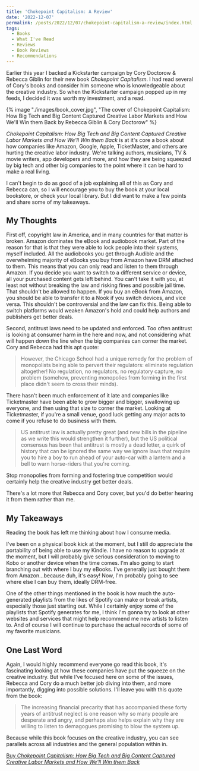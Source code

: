```yaml
---
title: 'Chokepoint Capitalism: A Review'
date: '2022-12-07'
permalink: /posts/2022/12/07/chokepoint-capitalism-a-review/index.html
tags:
  - Books
  - What I've Read
  - Reviews
  - Book Reviews
  - Recommendations
---
```


Earlier this year I backed a Kickstarter campaign by Cory Doctorow & Rebecca Giblin for their new book _Chokepoint Capitalism_. I had read several of Cory's books and consider him someone who is knowledgeable about the creative industry. So when the Kickstarter campaign popped up in my feeds, I decided it was worth my investment, and a read.
<!-- excerpt -->

{% image "./images/book_cover.jpg", "The cover of Chokepoint Capitalism: How Big Tech and Big Content Captured Creative Labor Markets and How We'll Win them Back by Rebecca Giblin & Cory Doctorow" %}

_Chokepoint Capitalism: How Big Tech and Big Content Captured Creative Labor Markets and How We'll Win them Back_ is at it's core a book about how companies like Amazon, Google, Apple, TicketMaster, and others are hurting the creative labor industry. We're talking authors, musicians, TV & movie writers, app developers and more, and how they are being squeezed by big tech and other big companies to the point where it can be hard to make a real living.

I can't begin to do as good of a job explaining all of this as Cory and Rebecca can, so I will encourage you to buy the book at your local bookstore, or check your local library. But I did want to make a few points and share some of my takeaways.

## My Thoughts

First off, copyright law in America, and in many countries for that matter is broken. Amazon dominates the eBook and audiobook market. Part of the reason for that is that they were able to lock people into their systems, myself included. All the audiobooks you get through Audible and the overwhelming majority of eBooks you buy from Amazon have DRM attached to them. This means that you can only read and listen to them through Amazon. If you decide you want to switch to a different service or device, all your purchased content gets left behind. You can't take it with you, at least not without breaking the law and risking fines and possible jail time. That shouldn't be allowed to happen. If you buy an eBook from Amazon, you should be able to transfer it to a Nook if you switch devices, and vice versa. This shouldn't be controversial and the law can fix this. Being able to switch platforms would weaken Amazon's hold and could help authors and publishers get better deals.

Second, antitrust laws need to be updated and enforced. Too often antitrust is looking at consumer harm in the here and now, and not considering what will happen down the line when the big companies can corner the market. Cory and Rebecca had this apt quote:

> However, the Chicago School had a unique remedy for the problem of monopolists being able to pervert their regulators: eliminate regulation altogether! No regulation, no regulators, no regulatory capture, no problem (somehow, preventing monopolies from forming in the first place didn't seem to cross their minds).

There hasn't been much enforcement of it late and companies like Ticketmaster have been able to grow bigger and bigger, swallowing up everyone, and then using that size to corner the market. Looking at Ticketmaster, if you're a small venue, good luck getting any major acts to come if you refuse to do business with them.

> US antitrust law is actually pretty great (and new bills in the pipeline as we write this would strengthen it further), but the US political consensus has been that antitrust is mostly a dead letter, a quirk of history that can be ignored the same way we ignore laws that require you to hire a boy to run ahead of your auto-car with a lantern and a bell to warn horse-riders that you're coming.

Stop monopolies from forming and fostering true competition would certainly help  the creative industry get better deals.

There's a lot more that Rebecca and Cory cover, but you'd do better hearing it from them rather than me.

## My Takeaways

Reading the book has left me thinking about how I consume media.

I've been on a physical book kick at the moment, but I still do appreciate the portability of being able to use my Kindle. I have no reason to upgrade at the moment, but I will probably give serious consideration to moving to Kobo or another device when the time comes. I'm also going to start branching out with where I buy my eBooks. I've generally just bought them from Amazon...because duh, it's easy! Now, I'm probably going to see where else I can buy them, ideally DRM-free.

One of the other things mentioned in the book is how much the auto-generated playlists from the likes of Spotify can make or break artists, especially those just starting out. While I certainly enjoy some of the playlists that Spotify generates for me, I think I'm gonna try to look at other websites and services that might help recommend me new artists to listen to. And of course I will continue to purchase the actual records of some of my favorite musicians.

## One Last Word

Again, I would highly recommend everyone go read this book, it's fascinating looking at how these companies have put the squeeze on the creative industry. But while I've focused here on some of the issues, Rebecca and Cory do a much better job diving into them, and more importantly, digging into possible solutions. I'll leave you with this quote from the book:

> The increasing financial precarity that has accompanied these forty years of antitrust neglect is one reason why so many people are desperate and angry, and perhaps also helps explain why they are willing to listen to demagogues promising to blow the system up.

Because while this book focuses on the creative industry, you can see parallels across all industries and the general population within in.

[Buy _Chokepoint Capitalism: How Big Tech and Big Content Captured Creative Labor Markets and How We'll Win them Back_](https://www.penguinrandomhouse.com/books/710957/chokepoint-capitalism-by-cory-doctorow-and-rebecca-giblin/9780807007068)